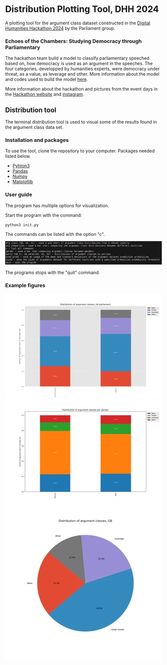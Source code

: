 # Distribution Plotting Tool, DHH 2024

A plotting tool for the argument class dataset constructed in the [Digital Humanities Hackathon 2024](https://www.helsinki.fi/en/digital-humanities/helsinki-digital-humanities-hackathon-2024-dhh24) by the Parliament group.  

### Echoes of the Chambers: Studying Democracy through Parliamentary 

The hackathon team build a model to classify parliamentary speeched based on, how democracy is used as an argument in the speeches. The four categories, developped by humanities experts, were democracy under threat, as a value, as leverage and other. More information about the model and codes used to build the model [here](https://github.com/kferraga/ParliamentHackathon2024).  

More information about the hackathon and pictures from the event days in the [Hackathon website](https://www.helsinki.fi/en/digital-humanities/helsinki-digital-humanities-hackathon-2024-dhh24) and [instagram](https://www.instagram.com/dhhackathon/).  

## Distribution tool

The terminal distribution tool is used to visual some of the results found in the argument class data set.

### Installation and packages

To use the tool, clone the repository to your computer. Packages needed listed below.

* [Pyhton3](https://www.python.org/downloads/)
* [Pandas](https://pandas.pydata.org/docs/getting_started/install.html)
* [Numpy](https://numpy.org/install/)
* [Matplotlib](https://matplotlib.org/stable/install/index.html)

### User guide

The program has multiple options for visualization. 

Start the program with the command:  

```
python3 init.py
```


The commands can be listed with the option "c".  

![options](documentation/commands.png)

The programs stops with the "quit" command.  

### Example figures

![gb](figures/gb_lc.png)
![gender](figures/gender_dist.png)
![pie](figures/gb_pie_chart.png)